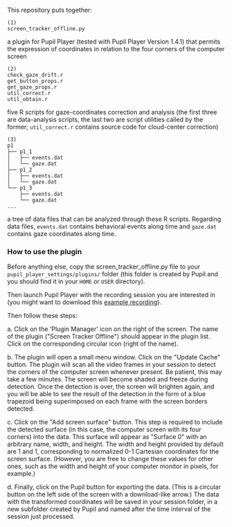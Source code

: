 This repository puts together:

```
(1)
screen_tracker_offline.py
```

a plugin for Pupil Player (tested with Pupil Player Version 1.4.1) that permits
the expression of coordinates in relation to the four corners of the computer
screen
   
```
(2)
check_gaze_drift.r
get_button_props.r
get_gaze_props.r
util_correct.r
util_obtain.r
```

five R scripts for gaze-coordinates correction and analysis (the first three are
data-analysis scripts, the last two are script utilities called by the former;
`util_correct.r` contains source code for cloud-center correction)

```
(3)
p1
├── p1_1
│   ├── events.dat
│   └── gaze.dat
├── p1_2
│   ├── events.dat
│   └── gaze.dat
└── p1_3
    ├── events.dat
    └── gaze.dat
...
```

a tree of data files that can be analyzed through these R scripts. Regarding data files, `events.dat` contains behavioral events along time and `gaze.dat` contains gaze coordinates along time.

### How to use the plugin

Before anything else, copy the screen_tracker_offline.py file to your
`pupil_player_settings/plugins/` folder (this folder is created by Pupil and you
should find it in your `HOME` or `USER` directory).

Then launch Pupil Player with the recording session you are interested in (you might want to download this [example recording](https://drive.google.com/open?id=15iIx_QB6ZSg0FnWvcD_0XHU6C8Ea3s32)).

Then follow these steps:

a. Click on the 'Plugin Manager' icon on the right of the screen. The name of
the plugin ("Screen Tracker Offline") should appear in the plugin list. Click on
the corresponding circular icon (right of the name).

b. The plugin will open a small menu window. Click on the "Update Cache" button. The
plugin will scan all the video frames in your session to detect the corners of
the computer screen whenever present. Be patient, this may take a few minutes.
The screen will become shaded and freeze during detection. Once the detection is
over, the screen will brighten again, and you will be able to see the result of
the detection in the form of a blue trapezoid being superimposed on each frame
with the screen borders detected.

c. Click on the "Add screen surface" button. This step is required to include the
detected surface (in this case, the computer screen with its four corners) into
the data. This surface will appear as "Surface 0" with an arbitrary name, width,
and height. The width and height provided by default are 1 and 1, corresponding
to normalized 0-1 Cartesian coordinates for the screen surface. (However, you
are free to change these values for other ones, such as the width and height of
your computer monitor in pixels, for example.)

d. Finally, click on the Pupil button for exporting the data. (This is a
circular button on the left side of the screen with a download-like arrow.) The
data with the transformed coordinates will be saved in your session folder, in a
new subfolder created by Pupil and named after the time interval of the session
just processed.